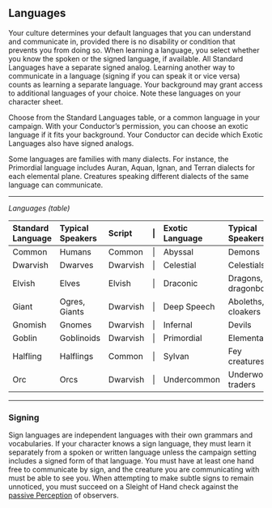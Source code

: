 ## Languages

Your culture determines your default languages that you can understand and communicate in, provided there is no disability or condition that prevents you from doing so.
When learning a language, you select whether you know the spoken or the signed language, if available.
All Standard Languages have a separate signed analog.
Learning another way to communicate in a language (signing if you can speak it or vice versa) counts as learning a separate language.
Your background may grant access to additional languages of your choice.
Note these languages on your character sheet.

Choose from the Standard Languages table, or a common language in your campaign.
With your Conductor’s permission, you can choose an exotic language if it fits your background. Your Conductor can decide which Exotic Languages also have signed analogs.

Some languages are families with many dialects.
For instance, the Primordial language includes Auran, Aquan, Ignan, and Terran dialects for each elemental plane.
Creatures speaking different dialects of the same language can communicate.

___
<!-- markdownlint-disable-next-line no-emphasis-as-heading -->
_Languages (table)_

| Standard Language | Typical Speakers | Script   | \| | Exotic Language | Typical Speakers    | Script    |
|:------------------|:-----------------|:---------|:--:|:----------------|:--------------------|:----------|
| Common            | Humans           | Common   | \| | Abyssal         | Demons              | Infernal  |
| Dwarvish          | Dwarves          | Dwarvish | \| | Celestial       | Celestials          | Celestial |
| Elvish            | Elves            | Elvish   | \| | Draconic        | Dragons, dragonborn | Draconic  |
| Giant             | <span class="monster monster-Ogre_ogre">Ogres</span>, <span class="monster monster-Giants_giants">Giants</span>    | Dwarvish | \| | Deep Speech     | <span class="monster monster-Aboleth_aboleth">Aboleths</span>, <span class="monster monster-Cloaker_cloaker">cloakers</span>  | –         |
| Gnomish           | Gnomes           | Dwarvish | \| | Infernal        | Devils              | Infernal  |
| Goblin            | Goblinoids       | Dwarvish | \| | Primordial      | Elementals          | Dwarvish  |
| Halfling          | Halflings        | Common   | \| | Sylvan          | Fey creatures       | Elvish    |
| Orc               | <span class="monster monster-Orc_orc">Orcs</span>             | Dwarvish | \| | Undercommon     | Underworld traders  | Elvish    |

___

### Signing

Sign languages are independent languages with their own grammars and vocabularies.
If your character knows a sign language, they must learn it separately from a spoken or written language unless the campaign setting includes a signed form of that language.
You must have at least one hand free to communicate by sign, and the creature you are communicating with must be able to see you.
When attempting to make subtle signs to remain unnoticed, you must succeed on a Sleight of Hand check against the [passive Perception](#Ability_Checks_passive_checks) of observers.

